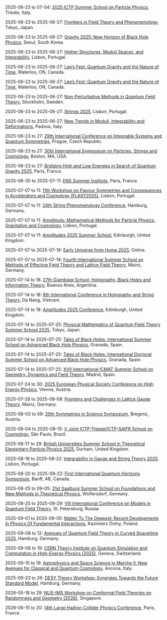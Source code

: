 2025-06-23 to 07-04: [2025 ICTP Summer School on Particle Physics](https://www.ictp.it/sps/spss/2025/ "The ICTP Summer School trains researchers in particle physics, covering the Standard Model, beyond-Standard-Model physics, and collider experiments. Topics include Higgs physics, supersymmetry, and neutrino oscillations. Lectures emphasize theoretical frameworks and experimental techniques, preparing students for research in high-energy physics."), Trieste, Italy.

2025-06-23 to 2025-06-27: [Frontiers in Field Theory and Phenomenology](https://indico.cern.ch/event/1411002/ "The workshop explores field theory and phenomenology, focusing on particle physics. Topics include effective field theories, scattering amplitudes, and beyond-Standard-Model physics. Discussions cover experimental results from LHC and theoretical advancements, emphasizing precision phenomenology."), Tokyo, Japan.

2025-06-23 to 2025-06-27: [Gravity 2025: New Horizon of Black Hole Physics](https://indico.cern.ch/event/1380922/ "Gravity 2025 explores black hole physics, focusing on new theoretical insights. Topics include black hole thermodynamics, quantum corrections, and gravitational waves. Discussions bridge observational data from EHT and LIGO with quantum gravity models."), Seoul, South Korea.

2025-06-23 to 2025-06-27: [Higher Structures, Moduli Spaces, and Integrability](https://indico.cern.ch/event/1402244/ "The workshop explores higher structures, moduli spaces, and integrability, focusing on mathematical physics. Topics include derived categories, Hitchin systems, and integrable models. Discussions cover applications in string theory and quantum field theory, emphasizing geometric structures."), Lisbon, Portugal.

2025-06-23 to 2025-06-27: [Lee’s Fest: Quantum Gravity and the Nature of Time](https://indico.cern.ch/event/1411012/ "Lee’s Fest explores quantum gravity and time, focusing on theoretical physics. Topics include loop quantum gravity, holography, and time in quantum mechanics. Discussions cover theoretical advancements and implications for cosmology and black hole physics."), Waterloo, ON, Canada.

2025-06-23 to 2025-06-27: [Lee’s Fest: Quantum Gravity and the Nature of Time](https://indico.cern.ch/event/1411012/ "Lee’s Fest investigates quantum gravity and the nature of time, focusing on fundamental physics. Topics include emergent spacetime, quantum cosmology, and temporal dynamics. Discussions bridge theoretical models with cosmological observations, advancing quantum gravity research."), Waterloo, ON, Canada.

2025-06-23 to 2025-06-27: [Non-Perturbative Methods in Quantum Field Theory](https://indico.cern.ch/event/1392136/ "The workshop explores non-perturbative methods in quantum field theory, focusing on theoretical physics. Topics include lattice gauge theory, conformal bootstrap, and instantons. Discussions cover applications in string theory and condensed matter, advancing QFT insights."), Stockholm, Sweden.

2025-06-23 to 2025-06-27: [Strings 2025](https://indico.cern.ch/event/1392136/ "Strings 2025 explores string theory, focusing on quantum gravity and particle physics. Topics include string amplitudes, black hole microstates, and compactifications. Discussions cover theoretical models and cosmological implications, advancing string theory."), Lisbon, Portugal.

2025-06-23 to 2025-06-27: [New Trends in Moduli, Integrability and Deformations](https://www.unipd.it/moduli-2025 "The conference explores moduli spaces, integrability, and deformations, focusing on mathematical physics. Topics include moduli of curves, integrable systems, and deformation quantization. Discussions cover applications in string theory and quantum field theory, emphasizing geometric structures."), Padova, Italy.

2025-06-23 to 27: [29th International Conference on Integrable Systems and Quantum Symmetries](https://isqs.fjfi.cvut.cz/ "ISQS-29 focuses on integrable systems and quantum symmetries, exploring mathematical structures in theoretical physics. Topics include quantum groups, Yang-Baxter equations, and integrable models in string theory. Applications span condensed matter, quantum computing, and high-energy physics, emphasizing exact solutions and symmetry principles."), Prague, Czech Republic.

2025-06-23 to 27: [30th International Symposium on Particles, Strings and Cosmology](https://pascos2025.org/ "PASCOS 2025 explores particles, strings, and cosmology, focusing on string theory, dark matter, and early universe physics. Topics include cosmic inflation, axion searches, and gauge/gravity duality. The symposium discusses theoretical models and experimental results from LHC and cosmological observations."), Boston, MA, USA.

2025-06-23 to 27: [Bridging High and Low Energies in Search of Quantum Gravity 2025](https://indico.cern.ch/event/1402258/ "The conference explores quantum gravity, bridging high- and low-energy regimes. Topics include string theory, loop quantum gravity, and effective field theories. Discussions cover implications for black holes, cosmology, and particle physics, advancing theoretical unification."), Paris, France.

2025-06-30 to 2025-07-11: [ENS Summer Institute](https://www.ens.psl.eu/ens-summer-institute-2025/ "The ENS Summer Institute trains researchers in theoretical physics, covering quantum field theory and string theory. Topics include conformal field theories, holography, and quantum gravity. Lectures emphasize mathematical methods and their applications to particle physics and cosmology."), Paris, France.

2025-07-07 to 11: [11th Workshop on Flavour Symmetries and Consequences in Accelerators and Cosmology (FLASY2025)](https://indico.cern.ch/event/1411057/ "FLASY 2025 examines flavour symmetries in particle physics and cosmology, focusing on their implications for accelerators and astrophysical observations. Topics include CP violation, neutrino mixing, and flavour-changing processes. The workshop bridges theoretical models, such as supersymmetry and extra dimensions, with experimental data from LHC and neutrino observatories."), Lisbon, Portugal.

2025-07-07 to 11: [24th String Phenomenology Conference](https://indico.cern.ch/event/1402256/ "The conference explores string theory’s implications for particle physics and cosmology. Topics include string compactifications, gauge/gravity duality, and phenomenological predictions for colliders. Discussions cover moduli stabilization, string-inspired models for dark matter, and connections to quantum gravity, bridging theoretical advancements with experimental tests at facilities like the LHC."), Hamburg, Germany.

2025-07-07 to 11: [Amplitools: Mathematical Methods for Particle Physics, Gravitation and Cosmology](https://indico.cern.ch/event/1402272/ "Amplitools explores mathematical methods for particle physics, gravitation, and cosmology. Topics include scattering amplitudes, effective field theories, and gravitational wave calculations. Discussions bridge theoretical advancements with experimental data from LHC and LIGO, advancing precision physics."), Lisbon, Portugal.

2025-07-07 to 11: [Amplitudes 2025 Summer School](https://indico.cern.ch/event/1411020/ "The summer school trains researchers in scattering amplitudes, focusing on quantum field theory. Topics include on-shell methods, integrability, and amplitude calculations for QCD and gravity. Lectures cover applications in LHC experiments and theoretical advancements in particle physics."), Edinburgh, United Kingdom.

2025-07-07 to 2025-07-18: [Early Universe from Home 2025](https://www.eufh.info/ "EUfH 2025 explores early universe physics virtually, focusing on inflation and cosmological perturbations. Topics include primordial gravitational waves, reheating, and dark matter production. Discussions integrate theoretical models with observational data from cosmic microwave background experiments."), Online.

2025-07-07 to 2025-07-18: [Fourth International Summer School on Methods of Effective Field Theory and Lattice Field Theory](https://indico.cern.ch/event/1402316/ "The summer school trains researchers in effective field theory and lattice field theory. Topics include chiral perturbation theory, lattice QCD, and non-perturbative methods. Lectures cover applications in particle physics and cosmology, emphasizing computational techniques."), Mainz, Germany.

2025-07-14 to 18: [27th Giambiagi School: Holography, Black Holes and Information Theory](https://indico.cern.ch/event/1402274/ "The school explores holography, black holes, and information theory, focusing on the AdS/CFT correspondence. Topics include black hole entropy, quantum information in gravity, and holographic QCD. Lectures cover theoretical advancements in understanding spacetime, quantum entanglement, and information paradoxes, bridging string theory with gravitational physics."), Buenos Aires, Argentina.

2025-07-14 to 18: [8th International Conference in Holography and String Theory](https://indico.cern.ch/event/1402294/ "The conference explores holography and string theory, focusing on AdS/CFT correspondence. Topics include black hole physics, quantum entanglement, and holographic QCD. Discussions bridge theoretical advancements with applications in particle physics and cosmology, emphasizing string-inspired models."), Da Nang, Vietnam.

2025-07-14 to 18: [Amplitudes 2025 Conference](https://indico.cern.ch/event/1411028/ "The conference focuses on scattering amplitudes in quantum field theory, exploring applications in particle physics. Topics include perturbative QCD, N=4 super Yang-Mills, and amplitude techniques for gravity. Discussions cover theoretical advancements and their implications for LHC experiments."), Edinburgh, United Kingdom.

2025-07-14 to 2025-07-25: [Physical Mathematics of Quantum Field Theory Summer School 2025](https://www.ipmu.jp/en/PMQFTSS25 "PMQFTSS25 trains researchers in the mathematics of quantum field theory. Topics include conformal field theory, scattering amplitudes, and topological QFT. Lectures cover applications in string theory and condensed matter, emphasizing mathematical structures."), Tokyo, Japan.

2025-07-14 to 2025-07-25: [Tales of Black Holes: International Summer School on Advanced Black Hole Physics](https://indico.cern.ch/event/1411040/ "TBH'25 focuses on advanced black hole physics, training students in theoretical and observational aspects. Topics include Kerr black holes, information paradox, and AdS/CFT. Discussions cover quantum gravity and astrophysical implications, enhancing black hole research."), Granada, Spain.

2025-07-14 to 2025-07-25: [Tales of Black Holes: International Doctoral Summer School on Advanced Black Hole Physics](https://indico.cern.ch/event/1411040/ "The summer school trains doctoral students in black hole physics, focusing on advanced topics. Topics include black hole thermodynamics, holography, and gravitational waves. Lectures cover theoretical models and observational data, advancing quantum gravity research."), Granada, Spain.

2025-07-14 to 2025-07-25: [XVII International ICMAT Summer School on Geometry, Dynamics and Field Theory](https://www.icmat.es/summer-school-geometry-dynamics-field-theory-2025/ "The summer school trains students in geometry, dynamics, and field theory, focusing on physical applications. Topics include symplectic geometry, gauge theories, and dynamical systems. Lectures cover connections to string theory and quantum field theory."), Madrid, Spain.

2025-07-24 to 30: [2025 European Physical Society Conference on High Energy Physics](https://eps-hep2025.eu/ "EPS-HEP2025 covers high-energy physics, focusing on the Standard Model and beyond. Topics include Higgs physics, dark matter searches, and flavor physics. The conference discusses experimental results from the LHC, neutrino experiments, and cosmological observations, alongside theoretical advancements in particle physics and cosmology."), Vienna, Austria.

2025-07-28 to 2025-08-08: [Frontiers and Challenges in Lattice Gauge Theory](https://www.mitp.uni-mainz.de/lattice-gauge-theory-2025/ "The summer school trains researchers in lattice gauge theory, focusing on quantum field theory. Topics include lattice QCD, chiral fermions, and topological phases. Lectures cover applications in particle physics and condensed matter, emphasizing computational methods."), Mainz, Germany.

2025-08-03 to 09: [20th Symmetries in Science Symposium](https://indico.cern.ch/event/1402284/ "The symposium explores symmetries in particle physics and cosmology, focusing on gauge symmetries, supersymmetry, and CP violation. Topics include symmetry breaking mechanisms, string theory implications, and experimental tests at colliders. It discusses theoretical advancements and their connections to fundamental physics questions."), Bregenz, Austria.

2025-08-04 to 2025-08-15: [V Joint ICTP-Trieste/ICTP-SAIFR School on Cosmology](https://www.ictp-saifr.org/events/v-joint-ictp-triesteictp-saifr-school-on-cosmology/ "The school trains students in cosmology, focusing on theoretical and observational aspects. Topics include inflation, dark energy, and CMB analysis. Lectures cover modern cosmological models and observational data, advancing cosmological research."), São Paulo, Brazil.

2025-08-17 to 29: [British Universities Summer School in Theoretical Elementary Particle Physics 2025](https://busstepp.ac.uk/ "BUSSTEPP 2025 trains graduate students in theoretical elementary particle physics, focusing on quantum field theory and beyond-Standard-Model physics. Topics include supersymmetry, string theory, and dark matter models. Lectures cover advanced techniques for collider phenomenology and cosmological implications, preparing students for cutting-edge research."), Durham, United Kingdom.

2025-08-18 to 2025-08-22: [Integrability in Gauge and String Theory 2025](https://indico.cern.ch/event/1402273/ "IGST2025 explores integrability in gauge and string theories, focusing on quantum field theory. Topics include Yang-Baxter equations, Bethe ansatz, and AdS/CFT. Discussions cover applications in string theory and condensed matter, advancing theoretical physics."), Lisbon, Portugal.

2025-08-20 to 2025-08-22: [First International Quantum Horizons Symposium](https://www.quantumhorizonsab.ca/fiqh-symposium "The symposium explores quantum science, focusing on quantum computing and quantum information. Topics include quantum algorithms, entanglement, and quantum error correction. Discussions cover applications in particle physics and quantum gravity, advancing theoretical and experimental quantum research."), Banff, AB, Canada.

2025-08-25 to 09-05: [31st Saalburg Summer School on Foundations and New Methods in Theoretical Physics](https://www.saalburg.org/ "The school trains researchers in theoretical physics, focusing on quantum field theory, string theory, and quantum gravity. Topics include holography, conformal field theories, and black hole physics. Lectures emphasize modern mathematical methods and their applications to fundamental physics questions."), Wolfersdorf, Germany.

2025-08-25 to 2025-08-29: [VIII International Conference on Models in Quantum Field Theory](https://mqft2025.org/ "MQFT–2025, honoring Alexander Vasiliev, explores quantum field theory models. Topics include conformal field theory, integrable systems, and topological QFTs. Discussions cover applications in string theory and condensed matter physics, advancing theoretical frameworks."), St. Petersburg, Russia.

2025-09-01 to 2025-09-05: [Matter To The Deepest: Recent Developments In Physics Of Fundamental Interactions](https://mttd.fuw.edu.pl/ "The conference explores fundamental interactions, focusing on recent developments. Topics include electroweak symmetry breaking, dark matter, and quantum gravity. Discussions cover experimental results from LHC and theoretical advancements, advancing particle physics understanding."), Kazimierz Dolny, Poland.

2025-09-08 to 12: [Avenues of Quantum Field Theory in Curved Spacetime 2025](https://indico.cern.ch/event/1393665/ "The conference explores quantum field theory in curved spacetime, focusing on quantum effects in gravitational fields. Topics include Hawking radiation, black hole thermodynamics, and conformal field theory. Discussions bridge theoretical advancements with cosmological and astrophysical applications."), Hamburg, Germany.

2025-09-08 to 19: [CERN Theory Institute on Quantum Simulation and Computation in High-Energy Physics (2025)](https://indico.cern.ch/event/1488240/ "This institute focuses on quantum simulation in high-energy physics, covering quantum algorithms, lattice gauge theories, and quantum hardware. Topics include applications in particle physics, cosmology, and quantum field theory, emphasizing quantum computational methods for fundamental physics."), Geneva, Switzerland.

2025-09-15 to 19: [Astrophysics and Space Science in Marche II: New Avenues for Classical and Quantum Cosmology](https://indico.cern.ch/event/1402303/ "The conference explores classical and quantum cosmology, focusing on early universe physics. Topics include inflation, quantum gravity, and cosmological perturbations. Discussions integrate observational data from Planck and theoretical models like loop quantum cosmology, advancing cosmological research."), Ancona, Italy.

2025-09-23 to 26: [DESY Theory Workshop: Synergies Towards the Future Standard Model](https://theoryworkshop2025.desy.de/ "The workshop explores theoretical synergies for the future Standard Model, focusing on beyond-Standard-Model physics. Topics include supersymmetry, dark matter, and effective field theories. Discussions integrate experimental results from LHC and theoretical advancements."), Hamburg, Germany.

2026-05-18 to 29: [NUS-IMS Workshop on Conformal Field Theories on Randomness and Geometry (2026)](https://ims.nus.edu.sg/events/conformalfieldtheories_rangeo/ "Explores conformal field theories and randomness. Topics include stochastic geometry, conformal invariance, and applications in statistical physics and quantum field theory."), Singapore.

2026-06-15 to 20: [14th Large Hadron Collider Physics Conference](https://lhcp2026.web.cern.ch/ "LHCP2026 examines physics at the Large Hadron Collider, focusing on precision measurements of the Higgs boson, searches for supersymmetry, and QCD dynamics. Topics include dark matter searches, electroweak processes, and heavy-ion collisions. The conference highlights experimental results from ATLAS and CMS, alongside theoretical predictions for future colliders."), Paris, France.


